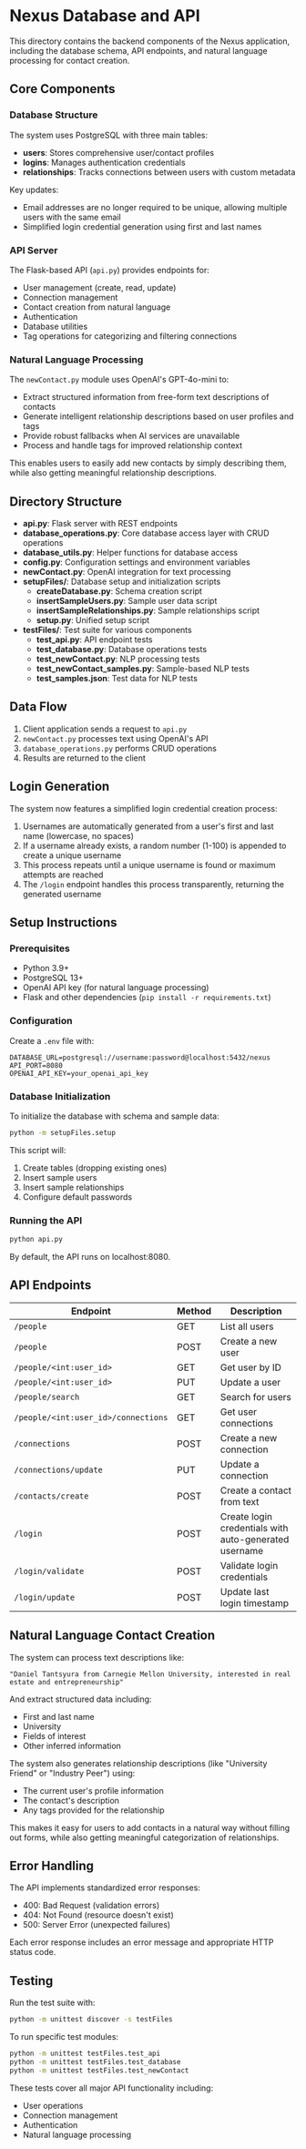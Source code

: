 # Nexus Database and API

This directory contains the backend components of the Nexus application, including the database schema, API endpoints, and natural language processing for contact creation.

## Core Components

### Database Structure

The system uses PostgreSQL with three main tables:

- **users**: Stores comprehensive user/contact profiles
- **logins**: Manages authentication credentials
- **relationships**: Tracks connections between users with custom metadata

Key updates:
- Email addresses are no longer required to be unique, allowing multiple users with the same email
- Simplified login credential generation using first and last names

### API Server

The Flask-based API (`api.py`) provides endpoints for:

- User management (create, read, update)
- Connection management
- Contact creation from natural language
- Authentication
- Database utilities
- Tag operations for categorizing and filtering connections

### Natural Language Processing

The `newContact.py` module uses OpenAI's GPT-4o-mini to:
- Extract structured information from free-form text descriptions of contacts
- Generate intelligent relationship descriptions based on user profiles and tags
- Provide robust fallbacks when AI services are unavailable
- Process and handle tags for improved relationship context

This enables users to easily add new contacts by simply describing them, while also getting meaningful relationship descriptions.

## Directory Structure

- **api.py**: Flask server with REST endpoints
- **database_operations.py**: Core database access layer with CRUD operations
- **database_utils.py**: Helper functions for database access
- **config.py**: Configuration settings and environment variables
- **newContact.py**: OpenAI integration for text processing
- **setupFiles/**: Database setup and initialization scripts
  - **createDatabase.py**: Schema creation script
  - **insertSampleUsers.py**: Sample user data script
  - **insertSampleRelationships.py**: Sample relationships script
  - **setup.py**: Unified setup script
- **testFiles/**: Test suite for various components
  - **test_api.py**: API endpoint tests
  - **test_database.py**: Database operations tests
  - **test_newContact.py**: NLP processing tests
  - **test_newContact_samples.py**: Sample-based NLP tests
  - **test_samples.json**: Test data for NLP tests

## Data Flow

1. Client application sends a request to `api.py`
2. `newContact.py` processes text using OpenAI's API
3. `database_operations.py` performs CRUD operations
4. Results are returned to the client

## Login Generation

The system now features a simplified login credential creation process:
1. Usernames are automatically generated from a user's first and last name (lowercase, no spaces)
2. If a username already exists, a random number (1-100) is appended to create a unique username
3. This process repeats until a unique username is found or maximum attempts are reached
4. The `/login` endpoint handles this process transparently, returning the generated username

## Setup Instructions

### Prerequisites

- Python 3.9+
- PostgreSQL 13+
- OpenAI API key (for natural language processing)
- Flask and other dependencies (`pip install -r requirements.txt`)

### Configuration

Create a `.env` file with:

```
DATABASE_URL=postgresql://username:password@localhost:5432/nexus
API_PORT=8080
OPENAI_API_KEY=your_openai_api_key
```

### Database Initialization

To initialize the database with schema and sample data:

```bash
python -m setupFiles.setup
```

This script will:
1. Create tables (dropping existing ones)
2. Insert sample users
3. Insert sample relationships
4. Configure default passwords

### Running the API

```bash
python api.py
```

By default, the API runs on localhost:8080.

## API Endpoints

| Endpoint | Method | Description |
|----------|--------|-------------|
| `/people` | GET | List all users |
| `/people` | POST | Create a new user |
| `/people/<int:user_id>` | GET | Get user by ID |
| `/people/<int:user_id>` | PUT | Update a user |
| `/people/search` | GET | Search for users |
| `/people/<int:user_id>/connections` | GET | Get user connections |
| `/connections` | POST | Create a new connection |
| `/connections/update` | PUT | Update a connection |
| `/contacts/create` | POST | Create a contact from text |
| `/login` | POST | Create login credentials with auto-generated username |
| `/login/validate` | POST | Validate login credentials |
| `/login/update` | POST | Update last login timestamp |

## Natural Language Contact Creation

The system can process text descriptions like:

```
"Daniel Tantsyura from Carnegie Mellon University, interested in real estate and entrepreneurship"
```

And extract structured data including:
- First and last name
- University
- Fields of interest
- Other inferred information

The system also generates relationship descriptions (like "University Friend" or "Industry Peer") using:
- The current user's profile information
- The contact's description 
- Any tags provided for the relationship

This makes it easy for users to add contacts in a natural way without filling out forms, while also getting meaningful categorization of relationships.

## Error Handling

The API implements standardized error responses:
- 400: Bad Request (validation errors)
- 404: Not Found (resource doesn't exist)
- 500: Server Error (unexpected failures)

Each error response includes an error message and appropriate HTTP status code.

## Testing

Run the test suite with:

```bash
python -m unittest discover -s testFiles
```

To run specific test modules:

```bash
python -m unittest testFiles.test_api
python -m unittest testFiles.test_database
python -m unittest testFiles.test_newContact
```

These tests cover all major API functionality including:
- User operations
- Connection management
- Authentication
- Natural language processing 